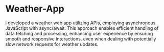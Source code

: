 # Weather-App
I developed a weather web app utilizing APIs, employing asynchronous JavaScript with async/await. This approach enables efficient handling of data fetching and processing, enhancing user experience by ensuring smooth and responsive interactions, even when dealing with potentially slow network requests for weather updates.
